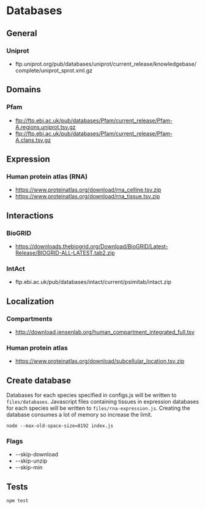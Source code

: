 # Databases

## General

### Uniprot
* ftp.uniprot.org/pub/databases/uniprot/current_release/knowledgebase/complete/uniprot_sprot.xml.gz

## Domains

### Pfam
* ftp://ftp.ebi.ac.uk/pub/databases/Pfam/current_release/Pfam-A.regions.uniprot.tsv.gz
* ftp://ftp.ebi.ac.uk/pub/databases/Pfam/current_release/Pfam-A.clans.tsv.gz

## Expression

### Human protein atlas (RNA)
* https://www.proteinatlas.org/download/rna_celline.tsv.zip
* https://www.proteinatlas.org/download/rna_tissue.tsv.zip

## Interactions

### BioGRID
* https://downloads.thebiogrid.org/Download/BioGRID/Latest-Release/BIOGRID-ALL-LATEST.tab2.zip

### IntAct
* ftp.ebi.ac.uk/pub/databases/intact/current/psimitab/intact.zip

## Localization

### Compartments
* http://download.jensenlab.org/human_compartment_integrated_full.tsv

### Human protein atlas
* https://www.proteinatlas.org/download/subcellular_location.tsv.zip

## Create database

Databases for each species specified in configs.js will be written to `files/databases`. Javascript files containing tissues in expression databases for each species will be written to `files/rna-expression.js`. Creating the database consumes a lot of memory so increase the limit. 

```
node --max-old-space-size=8192 index.js
```

### Flags

* --skip-download
* --skip-unzip
* --skip-min

## Tests

```
npm test
```
